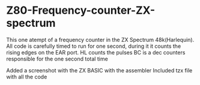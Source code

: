 # Z80-Frequency-counter-ZX-spectrum

This one atempt of a frequency counter in the ZX Spectrum 48k(Harlequin).
All code is carefully timed to run for one second,
during it it counts the rising edges on the EAR port.
HL counts the pulses
BC is a dec counters responsible for the one second total time

Added a screenshot with the ZX BASIC with the assembler
Included tzx file with all the code
